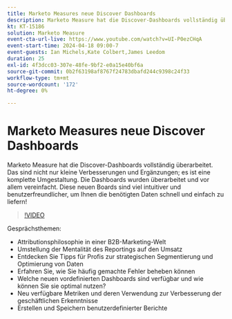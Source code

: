 ```yaml
---
title: Marketo Measures neue Discover Dashboards
description: Marketo Measure hat die Discover-Dashboards vollständig überarbeitet. Das sind nicht nur kleine Verbesserungen und Ergänzungen; es ist eine komplette Umgestaltung. Die Dashboards wurden überarbeitet und vor allem vereinfacht. Diese neuen Boards sind viel intuitiver und benutzerfreundlicher, um Ihnen die benötigten Daten schnell und einfach zu liefern!
kt: KT-15186
solution: Marketo Measure
event-cta-url-live: https://www.youtube.com/watch?v=UI-P0ezCHqA
event-start-time: 2024-04-18 09:00-7
event-guests: Ian Michels,Kate Colbert,James Leedom
duration: 25
exl-id: 4f3dcc03-307e-48fe-9bf2-e0a15e40bf6a
source-git-commit: 0b2f63198af8767f24783dbafd244c9398c24f33
workflow-type: tm+mt
source-wordcount: '172'
ht-degree: 0%

---
```


# Marketo Measures neue Discover Dashboards

Marketo Measure hat die Discover-Dashboards vollständig überarbeitet. Das sind nicht nur kleine Verbesserungen und Ergänzungen; es ist eine komplette Umgestaltung. Die Dashboards wurden überarbeitet und vor allem vereinfacht. Diese neuen Boards sind viel intuitiver und benutzerfreundlicher, um Ihnen die benötigten Daten schnell und einfach zu liefern!

>[!VIDEO](https://video.tv.adobe.com/v/3428093/?quality=12&learn=on)

Gesprächsthemen:

* Attributionsphilosophie in einer B2B-Marketing-Welt
* Umstellung der Mentalität des Reportings auf den Umsatz
* Entdecken Sie Tipps für Profis zur strategischen Segmentierung und Optimierung von Daten
* Erfahren Sie, wie Sie häufig gemachte Fehler beheben können
* Welche neuen vordefinierten Dashboards sind verfügbar und wie können Sie sie optimal nutzen?
* Neu verfügbare Metriken und deren Verwendung zur Verbesserung der geschäftlichen Erkenntnisse
* Erstellen und Speichern benutzerdefinierter Berichte
